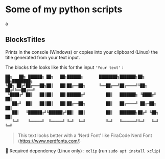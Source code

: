 # Some of my python scripts
a

## BlocksTitles

Prints in the console (Windows) or copies into your clipboard (Linux)
the title generated from your text input.

The blocks title looks like this for the input `'Your text'` :

```text
██╗   ██╗ ██████╗ ██╗   ██╗██████╗       ████████╗███████╗██╗   ██╗████████╗
╚██╗ ██╔╝██╔═══██╗██║   ██║██╔══██╗      ╚══██╔══╝██╔════╝╚██╗ ██╔╝╚══██╔══╝
 ╚████╔╝ ██║   ██║██║   ██║██████╔╝         ██║   ███████╗ ╚████╔╝    ██║
   ██╔╝  ██║   ██║██║   ██║██╔══██╗         ██║   ██╔════╝ ██╔═██╗    ██║
   ██║   ╚██████╔╝╚██████╔╝██║  ██║         ██║   ███████╗██╔╝ ╚██╗   ██║
   ╚═╝    ╚═════╝  ╚═════╝ ╚═╝  ╚═╝         ╚═╝   ╚══════╝╚═╝   ╚═╝   ╚═╝
```

> This text looks better with a 'Nerd Font' like FiraCode Nerd Font (https://www.nerdfonts.com/)

🎴 Required dependency (Linux only) : `xclip` (run `sudo apt install xclip`)
